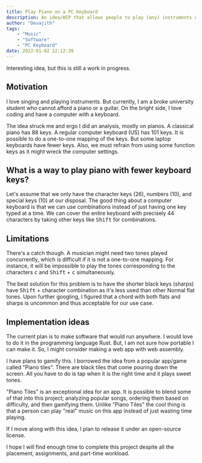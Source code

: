 ```yaml
---
title: Play Piano on a PC Keyboard
description: An idea/WIP that allows people to play (any) instruments on their laptop/pc
author: "Devajith"
tags:
    - "Music"
    - "Software"
    - "PC Keyboard"
date: 2022-01-02 12:12:39
---
```


Interesting idea, but this is still a work in progress.

## Motivation

I love singing and playing instruments. But currently, I am a broke university student who cannot afford a piano or a guitar. On the bright side, I love coding and have a computer with a keyboard.

The idea struck me and ergo I did an analysis, mostly on pianos. A classical piano has 88 keys. A regular computer keyboard (US) has 101 keys. It is possible to do a one-to-one mapping of the keys. But some laptop keyboards have fewer keys. Also, we must refrain from using some function keys as it might wreck the computer settings.

## What is a way to play piano with fewer keyboard keys?

Let's assume that we only have the character keys (26), numbers (10), and special keys (10) at our disposal. The good thing about a computer keyboard is that we can use combinations instead of just having one key typed at a time. We can cover the entire keyboard with precisely 44 characters by taking other keys like <kbd>Shift</kbd> for combinations.

## Limitations

There's a catch though. A musician might need two tones played concurrently, which is difficult if it is not a one-to-one mapping. For instance, it will be impossible to play the tones corresponding to the characters <kbd>c</kbd> and <kbd>Shift</kbd> + <kbd>c</kbd> simultaneously.

The best solution for this problem is to have the shorter black keys (sharps) have <kbd>Shift</kbd> + character combination as it's less used than other Normal flat tones. Upon further googling, I figured that a chord with both flats and sharps is uncommon and thus acceptable for our use case.

## Implementation ideas

The current plan is to make software that would run anywhere. I would love to do it in the programming language Rust. But, I am not sure how portable I can make it. So, I might consider making a web app with web assembly.

I have plans to gamify this. I borrowed the idea from a popular app/game called "Piano tiles". There are black tiles that come pouring down the screen. All you have to do is tap when it is the right time and it plays sweet tones.

"Piano Tiles" is an exceptional idea for an app. It is possible to blend some of that into this project; analyzing popular songs, ordering them based on difficulty, and then gamifying them. Unlike "Piano Tiles" the cool thing is that a person can play "real" music on this app instead of just wasting time playing.

If I move along with this idea, I plan to release it under an open-source license.

I hope I will find enough time to complete this project despite all the placement, assignments, and part-time workload.
